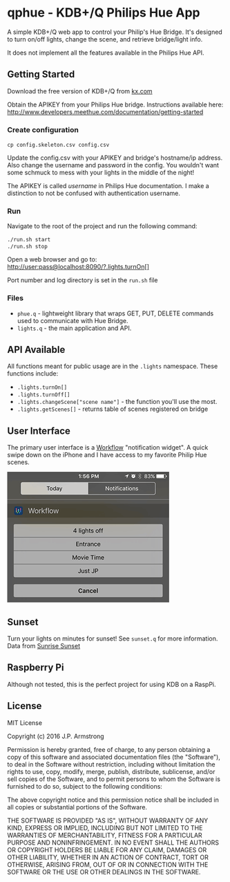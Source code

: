 # qphue - KDB+/Q Philips Hue App
A simple KDB+/Q web app to control your Philip's Hue Bridge. It's designed to turn on/off lights, change the scene, and retrieve bridge/light info.

It does not implement all the features available in the Philips Hue API.

## Getting Started
Download the free version of KDB+/Q from [kx.com](http://www.kx.com)

Obtain the APIKEY from your Philips Hue bridge. Instructions available here: http://www.developers.meethue.com/documentation/getting-started

### Create configuration
```
cp config.skeleton.csv config.csv
```

Update the config.csv with your APIKEY and bridge's hostname/ip address. Also change the username and password in the config. You wouldn't want some schmuck to mess with your lights in the middle of the night!

The APIKEY is called *username* in Philips Hue documentation. I make a distinction to not be confused with authentication username.

### Run
Navigate to the root of the project and run the following command:
```
./run.sh start
./run.sh stop
```
Open a web browser and go to:
[http://user:pass@localhost:8090/?.lights.turnOn[]](http://user:pass@localhost:8090/?.lights.turnOn[])

Port number and log directory is set in the `run.sh` file

### Files
- `phue.q` - lightweight library that wraps GET, PUT, DELETE commands used to communicate with Hue Bridge.
- `lights.q` - the main application and API.

## API Available
All functions meant for public usage are in the `.lights` namespace. These functions include:

- `.lights.turnOn[]`
- `.lights.turnOff[]`
- `.lights.changeScene["scene name"]` - the function you'll use the most.
- `.lights.getScenes[]` - returns table of scenes registered on bridge


## User Interface
The primary user interface is a [Workflow](https://workflow.is/workflows/6c930f3fc9fb4953ab892005a515d321) "notification widget". A quick swipe down on the iPhone and I have access to my favorite Philip Hue scenes.

![screen shot of workflow](img/workflow.png)

## Sunset 

Turn your lights on minutes for sunset! See `sunset.q` for more information. Data from [Sunrise Sunset](http://sunrise-sunset.org/)


## Raspberry Pi
Although not tested, this is the perfect project for using KDB on a RaspPi.

## License
MIT License

Copyright (c) 2016 J.P. Armstrong

Permission is hereby granted, free of charge, to any person obtaining a copy of this software and associated documentation files (the "Software"), to deal in the Software without restriction, including without limitation the rights to use, copy, modify, merge, publish, distribute, sublicense, and/or sell copies of the Software, and to permit persons to whom the Software is furnished to do so, subject to the following conditions:

The above copyright notice and this permission notice shall be included in all copies or substantial portions of the Software.

THE SOFTWARE IS PROVIDED "AS IS", WITHOUT WARRANTY OF ANY KIND, EXPRESS OR IMPLIED, INCLUDING BUT NOT LIMITED TO THE WARRANTIES OF MERCHANTABILITY, FITNESS FOR A PARTICULAR PURPOSE AND NONINFRINGEMENT. IN NO EVENT SHALL THE AUTHORS OR COPYRIGHT HOLDERS BE LIABLE FOR ANY CLAIM, DAMAGES OR OTHER LIABILITY, WHETHER IN AN ACTION OF CONTRACT, TORT OR OTHERWISE, ARISING FROM, OUT OF OR IN CONNECTION WITH THE SOFTWARE OR THE USE OR OTHER DEALINGS IN THE SOFTWARE.
